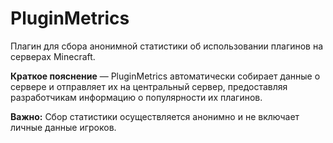 # PluginMetrics

Плагин для сбора анонимной статистики об использовании плагинов на серверах Minecraft.

**Краткое пояснение** — PluginMetrics автоматически собирает данные о сервере и отправляет их на центральный сервер, предоставляя разработчикам информацию о популярности их плагинов.

**Важно:** Сбор статистики осуществляется анонимно и не включает личные данные игроков.